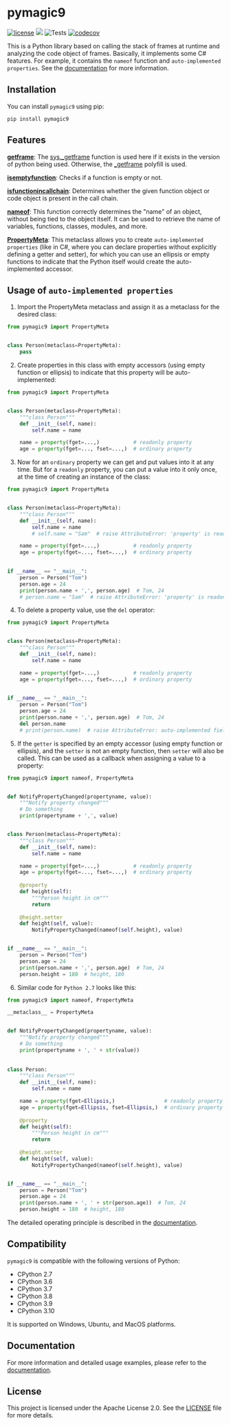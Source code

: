 # pymagic9

[![license](https://img.shields.io/badge/License-APACHE_2.0-yellow.svg)](http://www.apache.org/licenses/)
<a><img src="https://img.shields.io/badge/python-2.7 | 3.6 | 3.7 | 3.8 | 3.9 | 3.10 -blue.svg"></a>
![Tests](https://github.com/sammnnz/pymagic9/actions/workflows/tests.yml/badge.svg)
[![codecov](https://codecov.io/gh/sammnnz/pymagic9/branch/master/graph/badge.svg?token=qQAiKKnctA)](https://codecov.io/gh/sammnnz/pymagic9)

This is a Python library based on calling the stack of frames at runtime and analyzing the code object of frames. Basically, it implements some C# features. For example, it contains the `nameof` function and `auto-implemented properties`. See the [documentation](https://sammnnz.github.io/pymagic9/) for more information.

## Installation

You can install `pymagic9` using pip:
~~~~shell
pip install pymagic9
~~~~

## Features

**[getframe](https://sammnnz.github.io/pymagic9/latest/api-docs/pymagic9.html#pymagic9.pymagic9.getframe)**: The [sys._getframe](https://docs.python.org/3/library/sys.html?highlight=_getframe#sys._getframe) function is used here if it exists in the version of python being used. Otherwise, the [_getframe](https://sammnnz.github.io/pymagic9/latest/api-docs/pymagic9.html#pymagic9.pymagic9._getframe) polyfill is used.

**[isemptyfunction](https://sammnnz.github.io/pymagic9/latest/api-docs/pymagic9.html#pymagic9.pymagic9.isemptyfunction)**: Checks if a function is empty or not.

**[isfunctionincallchain](https://sammnnz.github.io/pymagic9/latest/api-docs/pymagic9.html#pymagic9.pymagic9.isfunctionincallchain)**: Determines whether the given function object or code object is present in the call chain.

**[nameof](https://sammnnz.github.io/pymagic9/latest/api-docs/pymagic9.html#pymagic9.pymagic9.nameof)**: This function correctly determines the "name" of an object, without being tied to the object itself. It can be used to retrieve the name of variables, functions, classes, modules, and more.

**[PropertyMeta](https://sammnnz.github.io/pymagic9/latest/api-docs/pymagic9.html#pymagic9.pymagic9.PropertyMeta)**: This metaclass allows you to create `auto-implemented properties` (like in C#, where you can declare properties without explicitly defining a getter and setter), for which you can use an ellipsis or empty functions to indicate that the Python itself would create the auto-implemented accessor.

## Usage of `auto-implemented properties`

1. Import the PropertyMeta metaclass and assign it as a metaclass for the desired class:
~~~~python
from pymagic9 import PropertyMeta


class Person(metaclass=PropertyMeta):
    pass
~~~~
2. Create properties in this class with empty accessors (using empty function or ellipsis) to indicate that this property will be auto-implemented:
~~~~python
from pymagic9 import PropertyMeta


class Person(metaclass=PropertyMeta):
    """class Person"""
    def __init__(self, name):
        self.name = name

    name = property(fget=...,)           # readonly property
    age = property(fget=..., fset=...,)  # ordinary property
~~~~
3. Now for an `ordinary` property we can get and put values into it at any time. But for a `readonly` property, you can put a value into it only once, at the time of creating an instance of the class:
~~~~python
from pymagic9 import PropertyMeta


class Person(metaclass=PropertyMeta):
    """class Person"""
    def __init__(self, name):
        self.name = name
        # self.name = "Sam"  # raise AttributeError: 'property' is readonly (reassigning value)

    name = property(fget=...,)           # readonly property
    age = property(fget=..., fset=...,)  # ordinary property

    
if __name__ == "__main__":
    person = Person("Tom")
    person.age = 24
    print(person.name + ',', person.age)  # Tom, 24
    # person.name = "Sam"  # raise AttributeError: 'property' is readonly
~~~~
4. To delete a property value, use the `del` operator:
~~~~python
from pymagic9 import PropertyMeta


class Person(metaclass=PropertyMeta):
    """class Person"""
    def __init__(self, name):
        self.name = name

    name = property(fget=...,)           # readonly property
    age = property(fget=..., fset=...,)  # ordinary property

    
if __name__ == "__main__":
    person = Person("Tom")
    person.age = 24
    print(person.name + ',', person.age)  # Tom, 24
    del person.name
    # print(person.name)  # raise AttributeError: auto-implemented field does not exist or has already been erased
~~~~
5. If the `getter` is specified by an empty accessor (using empty function or ellipsis), and the `setter` is not an empty function, then `setter` will also be called. This can be used as a callback when assigning a value to a property:
~~~~python
from pymagic9 import nameof, PropertyMeta


def NotifyPropertyChanged(propertyname, value):
    """Notify property changed"""
    # Do something
    print(propertyname + ',', value)


class Person(metaclass=PropertyMeta):
    """class Person"""
    def __init__(self, name):
        self.name = name

    name = property(fget=...,)           # readonly property
    age = property(fget=..., fset=...,)  # ordinary property
    
    @property
    def height(self):
        """Person height in cm"""
        return
    
    @height.setter
    def height(self, value):
        NotifyPropertyChanged(nameof(self.height), value)


if __name__ == "__main__":
    person = Person("Tom")
    person.age = 24
    print(person.name + ',', person.age)  # Tom, 24
    person.height = 180  # height, 180
~~~~
6. Similar code for `Python 2.7` looks like this:
~~~~python
from pymagic9 import nameof, PropertyMeta

__metaclass__ = PropertyMeta


def NotifyPropertyChanged(propertyname, value):
    """Notify property changed"""
    # Do something
    print(propertyname + ', ' + str(value))
    
    
class Person:
    """class Person"""
    def __init__(self, name):
        self.name = name

    name = property(fget=Ellipsis,)                # readonly property
    age = property(fget=Ellipsis, fset=Ellipsis,)  # ordinary property
    
    @property
    def height(self):
        """Person height in cm"""
        return
    
    @height.setter
    def height(self, value):
        NotifyPropertyChanged(nameof(self.height), value)


if __name__ == "__main__":
    person = Person("Tom")
    person.age = 24
    print(person.name + ', ' + str(person.age))  # Tom, 24
    person.height = 180  # height, 180
~~~~
The detailed operating principle is described in the [documentation](https://sammnnz.github.io/pymagic9/latest/api-docs/pymagic9.html#pymagic9.pymagic9.PropertyMeta).

## Compatibility

`pymagic9` is compatible with the following versions of Python:

- CPython 2.7
- CPython 3.6
- CPython 3.7
- CPython 3.8
- CPython 3.9
- CPython 3.10

It is supported on Windows, Ubuntu, and MacOS platforms.

## Documentation

For more information and detailed usage examples, please refer to the [documentation](https://sammnnz.github.io/pymagic9/).

## License

This project is licensed under the Apache License 2.0. See the [LICENSE](https://github.com/sammnnz/pymagic9/blob/master/LICENSE) file for more details.
